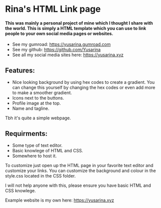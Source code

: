 # Rina's HTML Link page

#### This was mainly a personal project of mine which I thought I share with the world. This is simply a HTML template which you can use to link people to your own social media pages or websites.

- See my gumroad: https://yusarina.gumroad.com
- See my github: https://github.com/Yusarina
- See all my social media sites here: https://yusarina.xyz

## Features: 

- Nice looking background by using hex codes to create a gradient. You can change this yourself by changing the hex codes or even add more to make a smoother gradient.
- Icons next to the buttons.
- Profile image at the top.
- Name and tagline.

Tbh it's quite a simple webpage.

## Requirments:

- Some type of text editor.
- Basic knowlege of HTML and CSS.
- Somewhere to host it.

To customize just open up the HTML page in your favorite text editor and customize your links. You can customize the background and colour in the style.css located in the CSS folder. 

I will not help anyone with this, please ensure you have basic HTML and CSS knowlege.

Example website is my own here: https://yusarina.xyz
